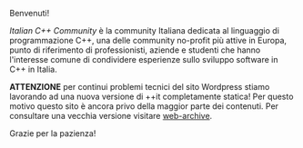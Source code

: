 Benvenuti!

*Italian C++ Community* è la community Italiana dedicata al linguaggio di programmazione C++, una delle community no-profit più attive in Europa, punto di riferimento di professionisti, aziende e studenti che hanno l'interesse comune di condividere esperienze sullo sviluppo software in C++ in Italia.

**ATTENZIONE** per continui problemi tecnici del sito Wordpress stiamo lavorando ad una nuova versione di ++it completamente statica! Per questo motivo questo sito è ancora privo della maggior parte dei contenuti. Per consultare una vecchia versione visitare [web-archive](http://web.archive.org/web/20210126033420/https://www.italiancpp.org).

Grazie per la pazienza!